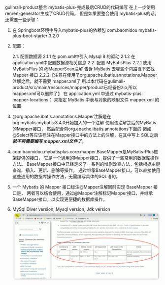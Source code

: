 gulimall-product整合 mybatis-plus-完成最后CRUD的代码编写
在上一步使用renren-generator生成了CRUD代码，
但是如果要整合使用 mybatis-plus的话，还需要一些步骤：

1. 在 Springboot环境中导入mybatis-plus的依赖包
   <dependency>
    <groupId>com.baomidou</groupId>
    <artifactId>mybatis-plus-boot-starter</artifactId>
    <version>3.2.0</version>
   </dependency>

2. 配置：

    2.1. 配置数据源
        2.1.1 在 pom.xml中引入 Mysql 8 的驱动
        2.1.2 在 application.yml中配置数据源相关信息
    2.2. 配置 MyBatisPlus
        2.2.1 使用MyBatisPlus 的 @MapperScan注解
              告诉 MyBatis 去哪些个包路径下去找 Mapper 接口
        2.2.2【注意在使用了org.apache.ibatis.annotations.Mapper注解之后，就不需要 mapper.xml了
               所以本代码在gulimall-product/src/main/resources/mapper/product已经备份zip,所以mapper.xml可以删除了】
              在 application.yml 中通过
              mybatis-plus: mapper-locations：
              来指定 MyBatis 中表与对象的映射文件 mapper.xml
              的位置
3. @org.apache.ibatis.annotations.Mapper注解是在org.mybatis:mybatis:3.4.0开始加入的一个注解
   使用该注解之后的MyBatis的Mapper接口，
   然后配合包org.apache.ibatis.annotations下面的 诸如@Select等应该标注在Mapper接口中的方法上的注解，在其中写上 SQL之后
   ***就不再需要编写 mapper.xml文件了***。

4. com.baomidou.mybatisplus.core.mapper.BaseMapper是MyBatis-Plus框架提供的接口，
   它是一个通用的Mapper接口，提供了一些常用的数据库操作方法。
   BaseMapper接口中已经定义了一系列的增删改查方法，包括根据主键查询、插入、更新、删除等操作。
   通过继承BaseMapper接口，可以直接使用这些通用的数据库操作方法，无需编写具体的SQL语句。

5. 一个 Mybatis 的 Mapper 接口标注@Mapper注解同时实现 BaseMapper 接口是，
   两者可以结合使用，通过@Mapper注解标记Mapper接口，并继承BaseMapper接口，以实现更便捷的数据库操作。

6. MySql Diver version, Mysql version, Jdk version
![img_3.png](img_3.mysql-driver-versions.png)
